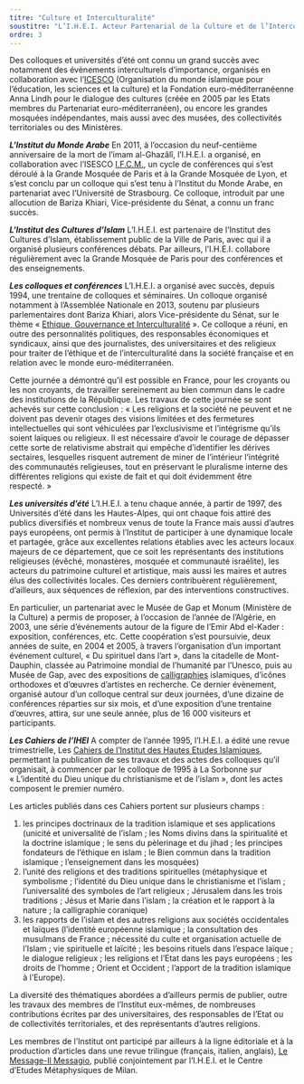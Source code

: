 ```yaml
---
titre: "Culture et Interculturalité"
soustitre: "L’I.H.E.I. Acteur Partenarial de la Culture et de l’Interculturalite"
ordre: 3
---
```


Des colloques et universités d’été ont connu un grand succès avec notamment des évènements interculturels d’importance, organisés en collaboration avec l’[ICESCO](https://www.icesco.org/fr/) (Organisation du monde islamique pour l’éducation, les sciences et la culture) et la Fondation euro-méditerranéenne Anna Lindh pour le dialogue des cultures (créée en 2005 par les Etats membres du Partenariat euro-méditerranéen), ou encore les grandes mosquées indépendantes, mais aussi avec des musées, des collectivités territoriales ou des Ministères.

***L’Institut du Monde Arabe***
En 2011, à l’occasion du neuf-centième anniversaire de la mort de l’imam al-Ghazâlî, l’I.H.E.I. a organisé, en collaboration avec l’ISESCO [I.F.C.M.](https://www.ifcm-lyon.org/), un cycle de conférences qui s’est déroulé à la Grande Mosquée de Paris et à la Grande Mosquée de Lyon, et s’est conclu par un colloque qui s’est tenu à l’Institut du Monde Arabe, en partenariat avec l’Université de Strasbourg. Ce colloque, introduit par une allocution de Bariza Khiari, Vice-présidente du Sénat, a connu un franc succès.

***L’Institut des Cultures d’Islam***
L’I.H.E.I. est partenaire de l’Institut des Cultures d’Islam, établissement public de la Ville de Paris, avec qui il a organisé plusieurs conférences débats. Par ailleurs, l’I.H.E.I. collabore régulièrement avec la Grande Mosquée de Paris pour des conférences et des enseignements.

***Les colloques et conférences***
L’I.H.E.I. a organisé avec succès, depuis 1994, une trentaine de colloques et séminaires. Un colloque organisé notamment à l’Assemblée Nationale en 2013, soutenu par plusieurs parlementaires dont Bariza Khiari, alors Vice-présidente du Sénat, sur le thème «&nbsp;[Ethique, Gouvernance et Interculturalité](/l-institut/culture-et-interculturalité/ethique-et-interculturalité/ "Ethique, Gouvernance et Interculturalité")&nbsp;». Ce colloque a réuni, en outre des personnalités politiques, des responsables économiques et syndicaux, ainsi que des journalistes, des universitaires et des religieux pour traiter de l’éthique et de l’interculturalité dans la société française et en relation avec le monde euro-méditerranéen.

Cette journée a démontré qu’il est possible en France, pour les croyants ou les non croyants, de travailler sereinement au bien commun dans le cadre des institutions de la République. Les travaux de cette journée se sont achevés sur cette conclusion&nbsp;: «&nbsp;Les religions et la société ne peuvent et ne doivent pas devenir otages des visions limitées et des fermetures intellectuelles qui sont véhiculées par l’exclusivisme et l’intégrisme qu’ils soient laïques ou religieux. Il est nécessaire d’avoir le courage de dépasser cette sorte de relativisme abstrait qui empêche d’identifier les dérives sectaires, lesquelles risquent autrement de miner de l’intérieur l’intégrité des communautés religieuses, tout en préservant le pluralisme interne des différentes religions qui existe de fait et qui doit évidemment être respecté.&nbsp;»

***Les universités d’été***
L’I.H.E.I. a tenu chaque année, à partir de 1997, des Universités d’été dans les Hautes-Alpes, qui ont chaque fois attiré des publics diversifiés et nombreux venus de toute la France mais aussi d’autres pays européens, ont permis à l’Institut de participer à une dynamique locale et partagée, grâce aux excellentes relations établies avec les acteurs locaux majeurs de ce département, que ce soit les représentants des institutions religieuses (évêché, monastères, mosquée et communauté israélite), les acteurs du patrimoine culturel et artistique, mais aussi les maires et autres élus des collectivités locales. Ces derniers contribuèrent régulièrement, d’ailleurs, aux séquences de réflexion, par des interventions constructives.

En particulier, un partenariat avec le Musée de Gap et Monum (Ministère de la Culture) a permis de proposer, à l’occasion de l’année de l’Algérie, en 2003, une série d’événements autour de la figure de l’Emir Abd el-Kader&nbsp;: exposition, conférences, etc. Cette coopération s’est poursuivie, deux années de suite, en 2004 et 2005, à travers l’organisation d’un important événement culturel, «&nbsp;Du spirituel dans l’art&nbsp;», dans la citadelle de Mont-Dauphin, classée au Patrimoine mondial de l’humanité par l’Unesco, puis au Musée de Gap, avec des expositions de  [calligraphies](/accueil/art-et-islam/la-calligraphie/ "calligraphies") islamiques, d’icônes orthodoxes et d’&oelig;uvres d’artistes en recherche. Ce dernier évènement, organisé autour d’un colloque central sur deux journées, d’une dizaine de conférences réparties sur six mois, et d’une exposition d’une trentaine d’&oelig;uvres, attira, sur une seule année, plus de 16 000 visiteurs et participants.

***Les Cahiers de l’IHEI***
A compter de l’année 1995, l’I.H.E.I. a édité une revue trimestrielle, Les  [Cahiers de l’Institut des Hautes Etudes Islamiques](/publications/les-cahiers/ "Cahiers de l’Institut des Hautes Etudes Islamiques"), permettant la publication de ses travaux et des actes des colloques qu’il organisait, à commencer par le colloque de 1995 à La Sorbonne sur «&nbsp;L’identité du Dieu unique du christianisme et de l’islam&nbsp;», dont les actes composent le premier numéro. 

Les articles publiés dans ces Cahiers portent sur plusieurs champs&nbsp;: 
1. les principes doctrinaux de la tradition islamique et ses applications (unicité et universalité de l’islam&nbsp;; les Noms divins dans la spiritualité et la doctrine islamique&nbsp;; le sens
du pèlerinage et du jihad&nbsp;; les principes fondateurs de l’éthique en islam&nbsp;; le Bien commun dans la tradition islamique&nbsp;; l’enseignement dans les mosquées)
2. l’unité des religions et des traditions spirituelles (métaphysique et symbolisme&nbsp;; l’identité du Dieu unique dans le christianisme et l’islam&nbsp;; l’universalité des symboles de l’art
religieux&nbsp;; Jérusalem dans les trois traditions&nbsp;; Jésus et Marie dans l’islam&nbsp;; la création et le rapport à la nature&nbsp;; la calligraphie coranique)
3. les rapports de l’islam et des autres religions aux sociétés occidentales et laïques (l’identité européenne islamique&nbsp;; la consultation des musulmans de France&nbsp;; nécessité du culte
et organisation actuelle de l’Islam&nbsp;; vie spirituelle et laïcité&nbsp;; les besoins rituels dans l’espace laïque&nbsp;; le dialogue religieux&nbsp;; les religions et l’Etat dans les pays
européens&nbsp;; les droits de l’homme&nbsp;; Orient et Occident&nbsp;; l’apport de la tradition islamique à l’Europe).

La diversité des thématiques abordées a d’ailleurs permis de publier, outre les travaux des membres de l’Institut eux-mêmes, de nombreuses contributions écrites par des universitaires, des responsables de l’Etat ou de collectivités territoriales, et des représentants d’autres religions.

Les membres de l’Institut ont participé par ailleurs à la ligne éditoriale et à la production d’articles dans une revue trilingue (français, italien, anglais),  [Le Message-Il Messagio](/publications/le-message/ "Le Message-Il Messagio"), publié conjointement par l’I.H.E.I. et le Centre d’Etudes Métaphysiques de Milan.